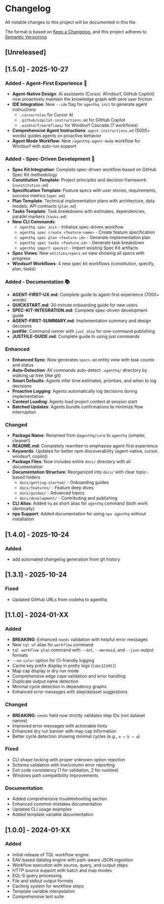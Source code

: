 # Changelog

All notable changes to this project will be documented in this file.

The format is based on [Keep a Changelog](https://keepachangelog.com/en/1.0.0/),
and this project adheres to [Semantic Versioning](https://semver.org/spec/v2.0.0.html).

## [Unreleased]

## [1.5.0] - 2025-10-27

### Added - Agent-First Experience 🤖

- **Agent-Native Design**: AI assistants (Cursor, Windsurf, GitHub Copilot) now proactively maintain the knowledge graph with zero user friction
- **IDE Integration**: New `--ide` flag for `agenthq init` to generate agent instructions
  - `.cursorrules` for Cursor AI
  - `.github/copilot-instructions.md` for GitHub Copilot
  - `.windsurf/workflows/` for Windsurf Cascade (7 workflows)
- **Comprehensive Agent Instructions**: `agent-instructions.md` (5000+ words) guides agents on proactive behavior
- **Agent Mode Workflow**: New `/agenthq-agent-mode` workflow for Windsurf with auto-run support

### Added - Spec-Driven Development 🌱

- **Spec Kit Integration**: Complete spec-driven workflow based on GitHub Spec Kit methodology
- **Constitution Template**: Project principles and decision framework (`constitution.md`)
- **Specification Template**: Feature specs with user stories, requirements, success metrics (`spec.md`)
- **Plan Template**: Technical implementation plans with architecture, data models, API contracts (`plan.md`)
- **Tasks Template**: Task breakdowns with estimates, dependencies, parallel markers (`tasks.md`)
- **New CLI Commands**:
  - `agenthq spec init` - Initialize spec-driven workflow
  - `agenthq spec create <feature-name>` - Create feature specification
  - `agenthq spec plan <feature-id>` - Generate implementation plan
  - `agenthq spec tasks <feature-id>` - Generate task breakdown
  - `agenthq import speckit` - Import existing Spec Kit artifacts
- **Spec Views**: New `entities/specs.md` view showing all specs with progress
- **Windsurf Workflows**: 4 new spec kit workflows (constitution, specify, plan, tasks)

### Added - Documentation 📚

- **AGENT-FIRST-UX.md**: Complete guide to agent-first experience (7000+ words)
- **QUICKSTART.md**: 30-minute onboarding guide for new users
- **SPEC-KIT-INTEGRATION.md**: Complete spec-driven development guide
- **AGENT-FIRST-SUMMARY.md**: Implementation summary and design decisions
- **justfile**: Command runner with `just ship` for one-command publishing
- **JUSTFILE-GUIDE.md**: Complete guide to using just commands

### Enhanced

- **Enhanced Sync**: Now generates `specs.md` entity view with task counts and status
- **Auto-Detection**: All commands auto-detect `.agenthq/` directory by walking up tree (like git)
- **Smart Defaults**: Agents infer time estimates, priorities, and when to log decisions
- **Proactive Logging**: Agents automatically log decisions during implementation
- **Context Loading**: Agents load project context at session start
- **Batched Updates**: Agents bundle confirmations to minimize flow interruption

### Changed

- **Package Name**: Renamed from `@agenthq/core` to `agenthq` (simpler, cleaner!)
- **README.md**: Completely rewritten to emphasize agent-first experience
- **Keywords**: Updated for better npm discoverability (agent-native, cursor, windsurf, copilot)
- **Package Files**: Now includes entire `docs/` directory with all documentation
- **Documentation Structure**: Reorganized into `docs/` with clear topic-based folders
  - `docs/getting-started/` - Onboarding guides
  - `docs/features/` - Feature deep dives
  - `docs/guides/` - Advanced topics
  - `docs/development/` - Contributing and publishing
- **CLI Alias**: Added `hq` as short alias for `agenthq` command (both work identically)
- **npx Support**: Added documentation for using `npx agenthq` without installation

## [1.4.0] - 2025-10-24
### Added
- add automated changelog generation from git history

## [1.3.1] - 2025-10-24
### Fixed
- Updated GitHub URLs from codehq to agenthq

## [1.1.0] - 2024-01-XX

### Added

- **BREAKING**: Enhanced `needs` validation with helpful error messages
- New `tql wf` alias for `workflow` command
- `tql workflow plan` command with `--dot`, `--mermaid`, and `--json` output formats
- `--no-color` option for CI-friendly logging
- Cache key prefix display in pretty logs (`[abc12345]`)
- Map cap display in dry run mode
- Comprehensive edge case validation and error handling
- Duplicate output name detection
- Minimal cycle detection in dependency graphs
- Enhanced error messages with step/dataset suggestions

### Changed

- **BREAKING**: `needs` field now strictly validates step IDs (not dataset names)
- Improved error messages with actionable hints
- Enhanced dry run banner with map cap information
- Better cycle detection showing minimal cycles (e.g., `a → b → a`)

### Fixed

- CLI shape locking with proper unknown option rejection
- Schema validation with line/column error reporting
- Exit code consistency (1 for validation, 2 for runtime)
- Windows path compatibility improvements

### Documentation

- Added comprehensive troubleshooting section
- Enhanced common mistakes documentation
- Updated CLI usage examples
- Added template variable documentation

## [1.0.0] - 2024-01-XX

### Added

- Initial release of TQL workflow engine
- EAV-based datalog engine with path-aware JSON ingestion
- Workflow execution with source, query, and output steps
- HTTP source support with batch and map modes
- EQL-S query processing
- File and stdout output formats
- Caching system for workflow steps
- Template variable interpolation
- Comprehensive test suite
